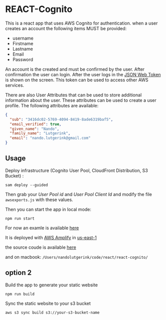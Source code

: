 # REACT-Cognito

This is a react app that uses AWS Cognito for authentication. when a user creates an account the following items MUST be provided:

- username
- Firstname
- Lastname
- Email
- Password

An account is the created and must be confirmed by the user. After confirmation the user can login. After the user logs in the [JSON Web Token](https://jwt.io/) is shown on the screen. This token can be used to access other AWS services.

There are also User Attributes that can be used to store additional information about the user. These attributes can be used to create a user profile. The following attributes are available:

```json
{
  "sub": "3416dc02-5769-4094-8419-8ade6319baf5",
  "email_verified": true,
  "given_name": "Nando",
  "family_name": "Lutgerink",
  "email": "nando.lutgerink@gmail.com"
}
```

## Usage

Deploy infrastructure (Cognito User Pool, CloudFront Distribution, S3 Bucket) :

```sam deploy --guided```

Then grab your *User Pool id* and *User Pool Client Id* and modify the file `awsexports.js` with these values.

Then you can start the app in local mode:

```npm run start```

For now an examle is available [here](https://main.d1xzhkzby7zu6t.amplifyapp.com//)

It is deployed with [AWS Amplify](https://aws.amazon.com/amplify/) in [us-east-1](https://us-east-1.console.aws.amazon.com/amplify/home?region=us-east-1#/d1xzhkzby7zu6t/)

the source coude is available [here](https://github.com/nand0l/react-cognito)

and on macbook: ```/Users/nandolutgerink/code/react/react-cognito/```

## option 2

Build the app to generate your static website

```npm run build```

Sync the static website to your s3 bucket

```aws s3 sync build s3://your-s3-bucket-name```
